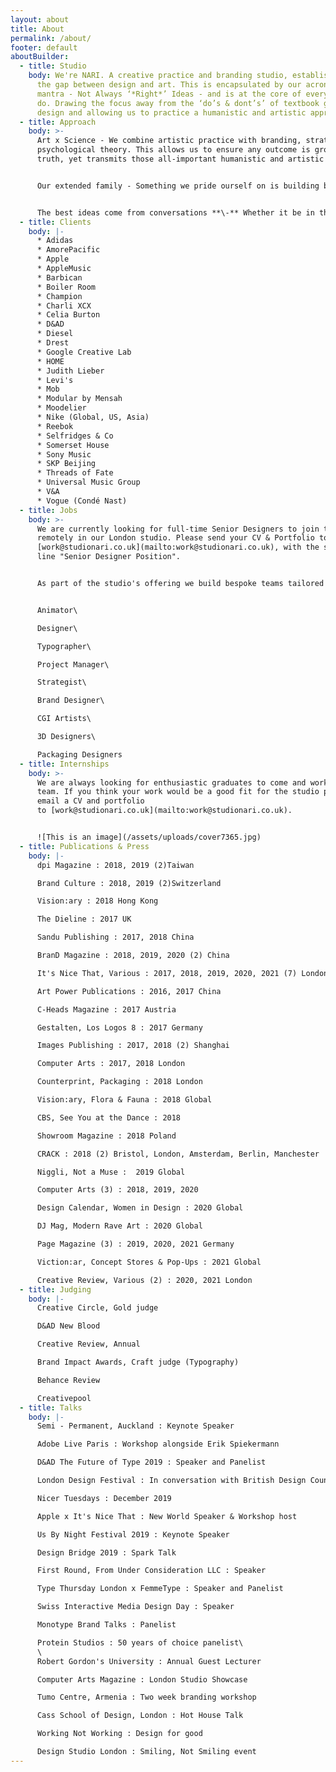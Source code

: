 ```yaml
---
layout: about
title: About
permalink: /about/
footer: default
aboutBuilder:
  - title: Studio
    body: We're NARI. A creative practice and branding studio, established to bridge
      the gap between design and art. This is encapsulated by our acronymised
      mantra - Not Always ‘*Right*’ Ideas - and is at the core of everything we
      do. Drawing the focus away from the ‘do’s & dont’s’ of textbook graphic
      design and allowing us to practice a humanistic and artistic approach.
  - title: Approach
    body: >-
      Art x Science - We combine artistic practice with branding, strategic and
      psychological theory. This allows us to ensure any outcome is grounded in
      truth, yet transmits those all-important humanistic and artistic values. 


      Our extended family - Something we pride ourself on is building bespoke teams for every project from our growing network of multi-disciplinary creatives. This ensures we have the right people on the right job and teams comprising of the most talented creatives in the industry


      The best ideas come from conversations **\-** Whether it be in the form of workshops with our clients or internal sprints within our team, we try and structure our projects in a way that we can have as many of these moments as possible.
  - title: Clients
    body: |-
      * Adidas
      * AmorePacific
      * Apple
      * AppleMusic
      * Barbican
      * Boiler Room
      * Champion
      * Charli XCX
      * Celia Burton
      * D&AD
      * Diesel
      * Drest
      * Google Creative Lab
      * HOME
      * Judith Lieber
      * Levi's
      * Mob
      * Modular by Mensah
      * Moodelier
      * Nike (Global, US, Asia)
      * Reebok
      * Selfridges & Co
      * Somerset House
      * Sony Music
      * SKP Beijing
      * Threads of Fate
      * Universal Music Group
      * V&A
      * Vogue (Condé Nast)
  - title: Jobs
    body: >-
      We are currently looking for full-time Senior Designers to join the team
      remotely in our London studio. Please send your CV & Portfolio to
      [work@studionari.co.uk](mailto:work@studionari.co.uk), with the subject
      line "Senior Designer Position".


      As part of the studio's offering we build bespoke teams tailored to the client and project, this means we are constantly looking for new partners to collaborate with. If you think your work, enthusiasm, and interest align with what we do at NARI please send your CV and Portfolio to [work@studionari.co.uk](mailto:work@studionari.co.uk), with the subject link "Freelance Position - Your title". We are looking for the following freelance positions;


      Animator\

      Designer\

      Typographer\

      Project Manager\

      Strategist\

      Brand Designer\

      CGI Artists\

      3D Designers\

      Packaging Designers
  - title: Internships
    body: >-
      We are always looking for enthusiastic graduates to come and work with the
      team. If you think your work would be a good fit for the studio please
      email a CV and portfolio
      to [work@studionari.co.uk](mailto:work@studionari.co.uk). 


      ![This is an image](/assets/uploads/cover7365.jpg)
  - title: Publications & Press
    body: |-
      dpi Magazine : 2018, 2019 (2)Taiwan

      Brand Culture : 2018, 2019 (2)Switzerland

      Vision:ary : 2018 Hong Kong

      The Dieline : 2017 UK

      Sandu Publishing : 2017, 2018 China

      BranD Magazine : 2018, 2019, 2020 (2) China

      It's Nice That, Various : 2017, 2018, 2019, 2020, 2021 (7) London

      Art Power Publications : 2016, 2017 China

      C-Heads Magazine : 2017 Austria

      Gestalten, Los Logos 8 : 2017 Germany

      Images Publishing : 2017, 2018 (2) Shanghai

      Computer Arts : 2017, 2018 London

      Counterprint, Packaging : 2018 London

      Vision:ary, Flora & Fauna : 2018 Global

      CBS, See You at the Dance : 2018 

      Showroom Magazine : 2018 Poland

      CRACK : 2018 (2) Bristol, London, Amsterdam, Berlin, Manchester

      Niggli, Not a Muse :  2019 Global

      Computer Arts (3) : 2018, 2019, 2020

      Design Calendar, Women in Design : 2020 Global

      DJ Mag, Modern Rave Art : 2020 Global

      Page Magazine (3) : 2019, 2020, 2021 Germany

      Viction:ar, Concept Stores & Pop-Ups : 2021 Global

      Creative Review, Various (2) : 2020, 2021 London
  - title: Judging
    body: |-
      Creative Circle, Gold judge

      D&AD New Blood

      Creative Review, Annual

      Brand Impact Awards, Craft judge (Typography)

      Behance Review

      Creativepool
  - title: Talks
    body: |-
      Semi - Permanent, Auckland : Keynote Speaker

      Adobe Live Paris : Workshop alongside Erik Spiekermann

      D&AD The Future of Type 2019 : Speaker and Panelist

      London Design Festival : In conversation with British Design Council

      Nicer Tuesdays : December 2019

      Apple x It's Nice That : New World Speaker & Workshop host

      Us By Night Festival 2019 : Keynote Speaker

      Design Bridge 2019 : Spark Talk

      First Round, From Under Consideration LLC : Speaker

      Type Thursday London x FemmeType : Speaker and Panelist

      Swiss Interactive Media Design Day : Speaker

      Monotype Brand Talks : Panelist

      Protein Studios : 50 years of choice panelist\
      \
      Robert Gordon's University : Annual Guest Lecturer

      Computer Arts Magazine : London Studio Showcase

      Tumo Centre, Armenia : Two week branding workshop

      Cass School of Design, London : Hot House Talk

      Working Not Working : Design for good

      Design Studio London : Smiling, Not Smiling event
---
```

